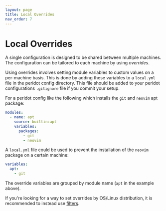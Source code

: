 ```yaml
---
layout: page
title: Local Overrides
nav_order: 7
---
```


# Local Overrides

A single configuration is designed to be shared between multiple machines. The configuration can be tailored to each machine by using *overrides*.

Using overrides involves setting module variables to custom values on a per-machine basis. This is done by adding these variables to a `local.yml` file in the peridot config directory. This file should be added to your peridot configurations `.gitignore` file if you commit your setup.

For a peridot config like the following which installs the `git` and `neovim` apt package:

```yaml
modules:
  - name: apt
    source: builtin:apt
    variables:
      packages:
        - git
        - neovim
```

A `local.yml` file could be used to prevent the installation of the `neovim` package on a certain machine:

```yaml
variables:
  apt:
    - git
```

The override variables are grouped by module name (`apt` in the example above).

If you're looking for a way to set overrides by OS/Linux distribution, it is recommended to instead use [filters](modules/filters).
